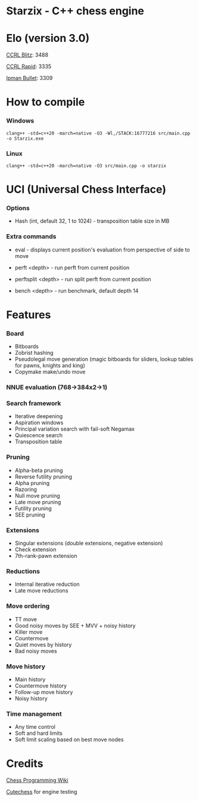 # Starzix - C++ chess engine

# Elo (version 3.0)

[CCRL Blitz](https://computerchess.org.uk/ccrl/404/): 3488

[CCRL Rapid](https://computerchess.org.uk/ccrl/4040/): 3335

[Ipman Bullet](https://ipmanchess.yolasite.com/r9-7945hx.php): 3309

# How to compile

### Windows

```clang++ -std=c++20 -march=native -O3 -Wl,/STACK:16777216 src/main.cpp -o Starzix.exe```

### Linux

```clang++ -std=c++20 -march=native -O3 src/main.cpp -o starzix```

# UCI (Universal Chess Interface)

### Options

- Hash (int, default 32, 1 to 1024) - transposition table size in MB

### Extra commands

- eval - displays current position's evaluation from perspective of side to move

- perft \<depth\> - run perft from current position

- perftsplit \<depth\> - run split perft from current position

- bench \<depth\> - run benchmark, default depth 14

# Features

### Board
- Bitboards
- Zobrist hashing
- Pseudolegal move generation (magic bitboards for sliders, lookup tables for pawns, knights and king)
- Copymake make/undo move

### NNUE evaluation (768->384x2->1)

### Search framework
- Iterative deepening
- Aspiration windows
- Principal variation search with fail-soft Negamax
- Quiescence search
- Transposition table

### Pruning
- Alpha-beta pruning
- Reverse futility pruning
- Alpha pruning
- Razoring
- Null move pruning
- Late move pruning
- Futility pruning
- SEE pruning

### Extensions
- Singular extensions (double extensions, negative extension)
- Check extension
- 7th-rank-pawn extension

### Reductions
- Internal iterative reduction
- Late move reductions

### Move ordering
- TT move
- Good noisy moves by SEE + MVV + noisy history
- Killer move
- Countermove
- Quiet moves by history
- Bad noisy moves

### Move history
- Main history
- Countermove history
- Follow-up move history
- Noisy history

### Time management
- Any time control
- Soft and hard limits
- Soft limit scaling based on best move nodes

# Credits

[Chess Programming Wiki](https://www.chessprogramming.org/)

[Cutechess](https://github.com/cutechess/cutechess) for engine testing

